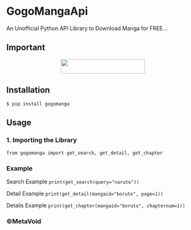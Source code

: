 # GogoMangaApi
An Unofficial Python API Library to Download Manga  for FREE...

## Important

<p align="center"><a href="https://discord.gg/PtFxDnGPuK"> <img src="https://img.shields.io/badge/Discord%20Server-pink?style=for-the-badge" width="220" height="38.45"/></a></p>

## Installation
```$ pip install gogomanga```

## Usage
### 1. Importing the Library
```from gogomanga import get_search, get_detail, get_chapter```

### Example 

Search Example
```print(get_search(query="naruto"))```

Detail Example
```print(get_detail(mangaid="boruto", page=1))```

Details Example
```print(get_chapter(mangaid="boruto", chapternum=1))```

### ©MetaVoid
